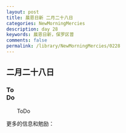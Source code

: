 ```yaml
---
layout: post
title: 晨恩日新 二月二十八日
categories: NewMorningMercies
description: day 28
keywords: 晨恩日新，保罗区普
comments: false
permalink: /library/NewMorningMercies/0228
---
```


## 二月二十八日

### To <br> Do

&emsp;&emsp;ToDo

更多的信息和勉励：[]()
